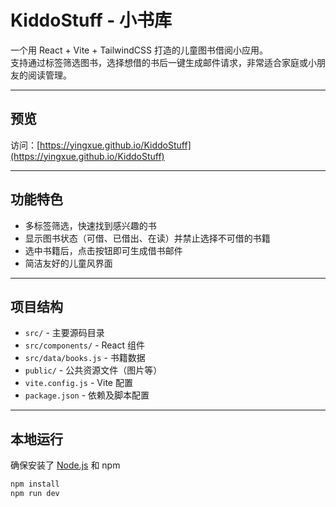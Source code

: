 # KiddoStuff - 小书库

一个用 React + Vite + TailwindCSS 打造的儿童图书借阅小应用。  
支持通过标签筛选图书，选择想借的书后一键生成邮件请求，非常适合家庭或小朋友的阅读管理。

---

## 预览

访问：[https://yingxue.github.io/KiddoStuff](https://yingxue.github.io/KiddoStuff)

---

## 功能特色

- 多标签筛选，快速找到感兴趣的书
- 显示图书状态（可借、已借出、在读）并禁止选择不可借的书籍
- 选中书籍后，点击按钮即可生成借书邮件
- 简洁友好的儿童风界面

---

## 项目结构

- `src/` - 主要源码目录
- `src/components/` - React 组件
- `src/data/books.js` - 书籍数据
- `public/` - 公共资源文件（图片等）
- `vite.config.js` - Vite 配置
- `package.json` - 依赖及脚本配置

---

## 本地运行

确保安装了 [Node.js](https://nodejs.org/) 和 npm

```bash
npm install
npm run dev

